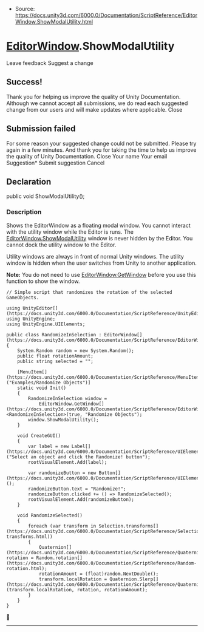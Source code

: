 * Source: https://docs.unity3d.com/6000.0/Documentation/ScriptReference/EditorWindow.ShowModalUtility.html

#  [EditorWindow](https://docs.unity3d.com/6000.0/Documentation/ScriptReference/EditorWindow.html).ShowModalUtility
Leave feedback
Suggest a change
## Success!
Thank you for helping us improve the quality of Unity Documentation. Although we cannot accept all submissions, we do read each suggested change from our users and will make updates where applicable.
Close
## Submission failed
For some reason your suggested change could not be submitted. Please <a>try again</a> in a few minutes. And thank you for taking the time to help us improve the quality of Unity Documentation.
Close
Your name Your email Suggestion* Submit suggestion
Cancel
## Declaration
public void ShowModalUtility(); 
### Description
Shows the EditorWindow as a floating modal window.
You cannot interact with the utility window while the Editor is runs. The [EditorWindow.ShowModalUtility](https://docs.unity3d.com/6000.0/Documentation/ScriptReference/EditorWindow.ShowModalUtility.html) window is never hidden by the Editor. You cannot dock the utility window to the Editor.  
  
Utility windows are always in front of normal Unity windows. The utility window is hidden when the user switches from Unity to another application.  
  
**Note:** You do not need to use [EditorWindow.GetWindow](https://docs.unity3d.com/6000.0/Documentation/ScriptReference/EditorWindow.GetWindow.html) before you use this function to show the window. 
```
// Simple script that randomizes the rotation of the selected GameObjects.

using UnityEditor[](https://docs.unity3d.com/6000.0/Documentation/ScriptReference/UnityEditor.html);
using UnityEngine;
using UnityEngine.UIElements;

public class RandomizeInSelection : EditorWindow[](https://docs.unity3d.com/6000.0/Documentation/ScriptReference/EditorWindow.html)
{
    System.Random random = new System.Random();
    public float rotationAmount;
    public string selected = "";

    [MenuItem[](https://docs.unity3d.com/6000.0/Documentation/ScriptReference/MenuItem.html)("Examples/Randomize Objects")]
    static void Init()
    {
        RandomizeInSelection window =
            EditorWindow.GetWindow[](https://docs.unity3d.com/6000.0/Documentation/ScriptReference/EditorWindow.GetWindow.html)<RandomizeInSelection>(true, "Randomize Objects");
        window.ShowModalUtility();
    }

    void CreateGUI()
    {
        var label = new Label[](https://docs.unity3d.com/6000.0/Documentation/ScriptReference/UIElements.Label.html)("Select an object and click the Randomize! button");
        rootVisualElement.Add(label);

        var randomizeButton = new Button[](https://docs.unity3d.com/6000.0/Documentation/ScriptReference/UIElements.Button.html)();
        randomizeButton.text = "Randomize!";
        randomizeButton.clicked += () => RandomizeSelected();
        rootVisualElement.Add(randomizeButton);
    }

    void RandomizeSelected()
    {
        foreach (var transform in Selection.transforms[](https://docs.unity3d.com/6000.0/Documentation/ScriptReference/Selection-transforms.html))
        {
            Quaternion[](https://docs.unity3d.com/6000.0/Documentation/ScriptReference/Quaternion.html) rotation = Random.rotation[](https://docs.unity3d.com/6000.0/Documentation/ScriptReference/Random-rotation.html);
            rotationAmount = (float)random.NextDouble();
            transform.localRotation = Quaternion.Slerp[](https://docs.unity3d.com/6000.0/Documentation/ScriptReference/Quaternion.Slerp.html)(transform.localRotation, rotation, rotationAmount);
        }
    }
}

```

* * *
